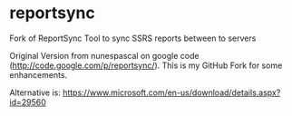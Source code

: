reportsync
==========

Fork of ReportSync Tool to sync SSRS reports between to servers

Original Version from nunespascal on google code (http://code.google.com/p/reportsync/).
This is my GitHub Fork for some enhancements.

Alternative is: https://www.microsoft.com/en-us/download/details.aspx?id=29560